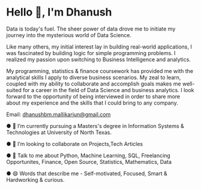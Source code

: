 # Hello 👋, I'm Dhanush

Data is today's fuel. The sheer power of data drove me to initiate my journey into the mysterious world of Data Science.

Like many others, my initial interest lay in building real-world applications, I was fascinated by building logic for simple programming problems. I realized my passion upon switching to Business Intelligence and analytics. 

My programming, statistics & finance coursework has provided me with the analytical skills I apply to diverse business scenarios. My zeal to learn, coupled with my ability to collaborate and accomplish goals makes me well-suited for a career in the field of Data Science and business analytics. I look forward to the opportunity of being interviewed in order to share more about my experience and the skills that I could bring to any company.

Email: dhanushbm.mallikarjun@gmail.com



● 🌱 I’m currently pursuing a Masters's degree in Information Systems & Technologies at University of North Texas.

● 👯 I’m looking to collaborate on Projects,Tech Articles

● 💬 Talk to me about Python, Machine Learning, SQL, Freelancing Opportunites, Finance, Open Source, Statistics, Mathematics, Data

● 😄 Words that describe me - Self-motivated, Focused, Smart & Hardworking & curious.
